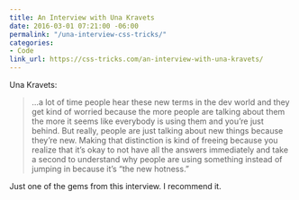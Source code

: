 ```yaml
---
title: An Interview with Una Kravets
date: 2016-03-01 07:21:00 -06:00
permalink: "/una-interview-css-tricks/"
categories:
- Code
link_url: https://css-tricks.com/an-interview-with-una-kravets/
---
```


Una Kravets:

>…a lot of time people hear these new terms in the dev world and they get kind of worried because the more people are talking about them the more it seems like everybody is using them and you’re just behind. But really, people are just talking about new things because they’re new. Making that distinction is kind of freeing because you realize that it’s okay to not have all the answers immediately and take a second to understand why people are using something instead of jumping in because it’s “the new hotness.”

Just one of the gems from this interview. I recommend it.
